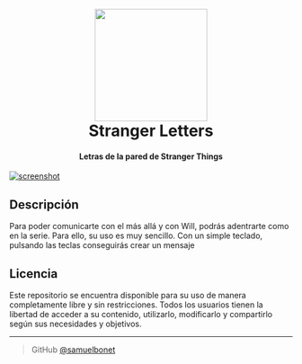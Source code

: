 
<h1 align="center">
  <br>
  <a href="http://www.amitmerchant.com/electron-markdownify"><img src="https://github.com/samuelbonet/strangerLetters/assets/95564083/42576ccf-3b63-4fa4-acf9-9e416f87a8e9" width="200"></a>
  <br>
Stranger Letters
  <br>
</h1>

<h4 align="center">Letras de la pared de Stranger Things </h4>


[![screenshot](https://i.postimg.cc/J0vd3bHQ/Captura-de-pantalla-2024-02-18-193515.png)](https://postimg.cc/RJ1R4JR3)

## Descripción

Para poder comunicarte con el más allá y con Will, podrás adentrarte como en la serie. Para ello, su uso es muy sencillo. Con un simple teclado, pulsando las teclas conseguirás crear un mensaje


## Licencia

Este repositorio se encuentra disponible para su uso de manera completamente libre y sin restricciones. Todos los usuarios tienen la libertad de acceder a su contenido, utilizarlo, modificarlo y compartirlo según sus necesidades y objetivos.

---

> GitHub [@samuelbonet](https://github.com/samuelbonet) 


